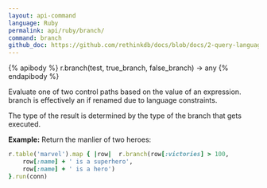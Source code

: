 ```yaml
---
layout: api-command 
language: Ruby
permalink: api/ruby/branch/
command: branch 
github_doc: https://github.com/rethinkdb/docs/blob/docs/2-query-language/api/ruby/control-structures/branch.md
---
```


{% apibody %}
r.branch(test, true_branch, false_branch) → any
{% endapibody %}

Evaluate one of two control paths based on the value of an expression. branch is effectively an if renamed due to language constraints.

The type of the result is determined by the type of the branch that gets executed.

__Example:__ Return the manlier of two heroes:

```rb
r.table('marvel').map { |row|  r.branch(row[:victories] > 100,
    row[:name] + ' is a superhero',
    row[:name] + ' is a hero')
}.run(conn)
```
